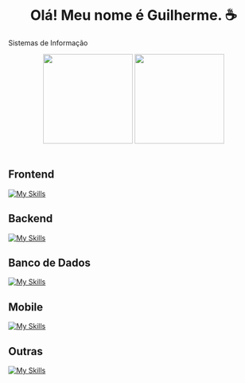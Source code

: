 <h1 align="center">Olá! Meu nome é Guilherme. ☕</h1>

Sistemas de Informação

<div align="center">
  <img height="180em" src="https://github-readme-stats-sigma-five.vercel.app/api?username=GuiLSDias&show_icons=true&theme=radical&include_all_commits=true&count_private=true"/>
  <img height="180em" src="https://github-readme-stats-sigma-five.vercel.app/api/top-langs/?username=GuiLSDias&layout=compact&langs_count=20&theme=radical"/>
</div>
<br>

## Frontend 

[![My Skills](https://skillicons.dev/icons?i=html,css,js,ts,react,nextjs,tailwind)](https://skillicons.dev)

## Backend 

[![My Skills](https://skillicons.dev/icons?i=java,spring)](https://skillicons.dev)

## Banco de Dados

[![My Skills](https://skillicons.dev/icons?i=mysql,postgres,prisma)](https://skillicons.dev)

## Mobile

[![My Skills](https://skillicons.dev/icons?i=swift,flutter)](https://skillicons.dev)

## Outras

[![My Skills](https://skillicons.dev/icons?i=c,cs)](https://skillicons.dev)
